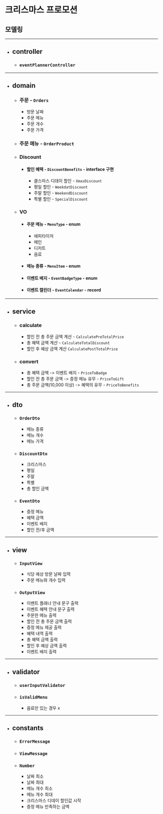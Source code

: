 # 크리스마스 프로모션
## 모델링

---
- ## controller
  - ### `eventPlannerController`
---
- ## domain
  - ### 주문 - `Orders`
    - 방문 날짜
    - 주문 메뉴
    - 주문 개수
    - 주문 가격
  - ### 주문 메뉴 - `OrderProduct`
  - ### Discount
    - #### 할인 혜택 - `DiscountBenefits` - interface 구현
      - 클스마스 디데이 할인 - `XmasDiscount`
      - 평일 할인 - `WeekdatDiscount`
      - 주말 할인 - `WeekendDiscount`
      - 특별 할인 - `SpecialDiscount`
  - ### VO
    - #### 주문 메뉴 - `MenuType` - enum
        - 에피타이저
        - 메인
        - 디저트
        - 음료
    - #### 메뉴 종류 - `MenuItem` - enum
    - #### 이벤트 배지 - `EventBadgeType` - enum
    - #### 이벤트 캘린더 - `EventCalendar` - record
---
- ## service
  - ### calculate
    - 할인 전 총 주문 금액 계산 - `CalculatePreTotalPrice`
    - 총 혜택 금액 계산 - `CalculateTotalDiscount`
    - 할인 후 예상 금액 계산 `CalculatePostTotalPrice`
  - ### convert
    - 총 혜택 금액 -> 이벤트 배지 - `PriceToBadge`
    - 할인 전 총 주문 금액 -> 증정 메뉴 유무 - `PriceToGift`
    - 총 주문 금액(10,000 이상) -> 혜택의 유무 - `PriceToBenefits`

---
- ## dto
  - ### `OrderDto`
    - 메뉴 종류
    - 메뉴 개수
    - 메뉴 가격
  - ### `DiscountDto`
    - 크리스마스
    - 평일
    - 주말
    - 특별
    - 총 할인 금액
  - ### `EventDto`
    - 증정 메뉴
    - 혜택 금액
    - 이벤트 배지
    - 할인 전/후 금액
---
- ## view
  - ### `InputView`
    - 식당 예상 방문 날짜 입력
    - 주문 메뉴와 개수 입력
  - ### `OutputView`
    - 이벤트 플래너 안내 문구 출력
    - 이벤트 혜택 안내 문구 출력
    - 주문한 메뉴 출력
    - 할인 전 총 주문 금액 출력
    - 증정 메뉴 제공 출력
    - 혜택 내역 출력
    - 총 혜택 금액 출력
    - 할인 후 예상 금액 출력
    - 이벤트 배지 출력

---
- ## validator
  - ### `userInputValidator`
  - ### `isValidMenu`
    - 음료만 있는 경우 x
---
- ## constants
  - ### `ErrorMessage`
  - ### `ViewMessage`
  - ### `Number`
    - 날짜 최소
    - 날짜 최대
    - 메뉴 개수 최소
    - 메뉴 개수 최대
    - 크리스마스 디데이 할인값 시작
    - 증정 메뉴 만족하는 금액
